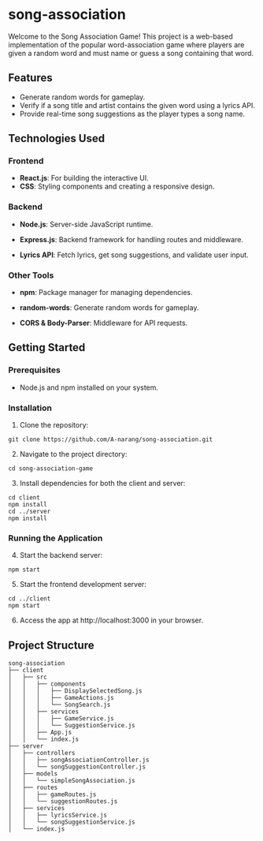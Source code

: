 # song-association
 
Welcome to the Song Association Game! This project is a web-based implementation of the popular word-association game where players are given a random word and must name or guess a song containing that word.

## Features

- Generate random words for gameplay.
- Verify if a song title and artist contains the given word using a lyrics API.
- Provide real-time song suggestions as the player types a song name.

## Technologies Used

### Frontend

- **React.js**: For building the interactive UI.
- **CSS**: Styling components and creating a responsive design.

### Backend

- **Node.js**: Server-side JavaScript runtime.

- **Express.js**: Backend framework for handling routes and middleware.

- **Lyrics API**: Fetch lyrics, get song suggestions, and validate user input.

### Other Tools

- **npm**: Package manager for managing dependencies.

- **random-words**: Generate random words for gameplay.

- **CORS & Body-Parser**: Middleware for API requests.

## Getting Started

### Prerequisites

- Node.js and npm installed on your system.

### Installation

1. Clone the repository:

```
git clone https://github.com/A-narang/song-association.git
```

2. Navigate to the project directory:

```
cd song-association-game
```

3. Install dependencies for both the client and server:

```
cd client
npm install
cd ../server
npm install
```

### Running the Application

4. Start the backend server:

```
npm start
```

5. Start the frontend development server:

```
cd ../client
npm start
```

6. Access the app at http://localhost:3000 in your browser.

## Project Structure 
```
song-association
├── client
│   ├── src
│   │   ├── components
│   │   │   ├── DisplaySelectedSong.js
│   │   │   ├── GameActions.js
│   │   │   └── SongSearch.js
│   │   ├── services
│   │   │   ├── GameService.js
│   │   │   └── SuggestionService.js
│   │   ├── App.js
│   │   └── index.js
├── server
│   ├── controllers
│   │   ├── songAssociationController.js
│   │   └── songSuggestionController.js
│   ├── models
│   │   └── simpleSongAssociation.js
│   ├── routes
│   │   ├── gameRoutes.js
│   │   └── suggestionRoutes.js
│   ├── services
│   │   ├── lyricsService.js
│   │   └── songSuggestionService.js
│   └── index.js
```
